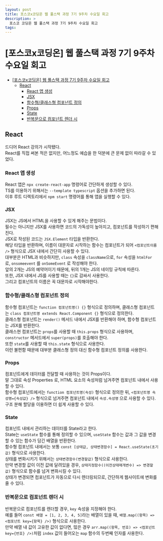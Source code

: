 ```yaml
---
layout: post
title: 포스코x코딩온 웹 풀스택 과정 7기 9주차 수요일 회고
description: >
  포스코 코딩온 웹 풀스택 과정 7기 9주차 수요일 회고
tags: 
---
```

# [포스코x코딩온] 웹 풀스택 과정 7기 9주차 수요일 회고

- [\[포스코x코딩온\] 웹 풀스택 과정 7기 9주차 수요일 회고](#포스코x코딩온-웹-풀스택-과정-7기-9주차-수요일-회고)
  - [React](#react)
    - [React 앱 생성](#react-앱-생성)
    - [JSX](#jsx)
    - [함수형/클래스형 컴포넌트 정의](#함수형클래스형-컴포넌트-정의)
    - [Props](#props)
    - [State](#state)
    - [반복문으로 컴포넌트 렌더 시](#반복문으로-컴포넌트-렌더-시)

## React

드디어 React 강의가 시작됐다.  
React를 직접 써본 적은 없지만, 어느정도 예습을 한 덕분에 큰 문제 없이 따라갈 수 있었다.  

### React 앱 생성

React 앱은 `npx create-react-app` 명령어로 간단하게 생성할 수 있다.  
TS를 이용하기 위해서는 `--template typescript` 옵션을 추가하면 된다.  
이후 루트 디렉토리에서 `npm start` 명령어를 통해 앱을 실행할 수 있다.  

### JSX

JSX는 JS에서 HTML을 사용할 수 있게 해주는 문법이다.  
필수는 아니지만 JSX를 사용하면 코드의 가독성이 높아지고, 컴포넌트를 작성하기 편해진다.  
JSX로 작성된 코드는 `JSX.Element` 타입을 반환한다.  
해당 타입을 반환하며, 이름이 대문자로 시작하는 함수는 컴포넌트가 되어 `<컴포넌트이름 />` 형식으로 JSX 내에서 간단히 사용할 수 있다.  
대부분은 HTML과 비슷하지만, `class` 속성을 `className`으로, `for` 속성을 `htmlFor` 로, `onsomeevent` 를 `onSomeEvent` 로 작성해야 한다.  
앞의 2개는 JS의 예약어이기 때문에, 뒤의 1개는 JS의 네이밍 규칙에 따른다.  
또한, JSX 내에서 JS를 사용할 때는 `{}`로 감싸서 사용한다.  
그리고 컴포넌트의 이름은 꼭 대문자로 시작해야한다.  

### 함수형/클래스형 컴포넌트 정의

함수형 컴포넌트는 `function 컴포넌트명() {}` 형식으로 정의하며, 클래스형 컴포넌트는 `class 컴포넌트명 extends React.Component {}` 형식으로 정의한다.  
클래스형 컴포넌트는 `render()` 메서드 내에서 JSX를 반환해야 하며, 함수형 컴포넌트는 JSX를 반환한다.  
클래스현 컴포넌트는 `props`를 사용할 때 `this.props` 형식으로 사용하며, `constructor` 메서드에서 `super(props)`를 호출해야 한다.  
또한 `state`를 사용할 때 `this.state` 형식으로 사용한다.  
이런 불편함 때문에 대부분 클래스형 정의 대신 함수형 컴포넌트 정의를 사용한다.  

### Props

컴포넌트에게 데이터를 전달할 때 사용하는 것이 Props이다.  
말 그대로 속성 Properties 로, HTML 요소의 속성처럼 넘겨주면 컴포넌트 내에서 사용할 수 있다.  
함수형 컴포넌트에서는 `function 컴포넌트명(속성)` 형식으로 정의한 뒤, `<컴포넌트명 속성명={속성값} />` 형식으로 넘겨주면 컴포넌트 내에서 `속성.속성명` 으로 사용할 수 있다.  
구조 분해 할당을 이용하면 더 쉽게 사용할 수 있다.  

### State

컴포넌트 내에서 관리하는 데이터를 State라고 한다.  
State는 `useState` 함수를 통해 정의할 수 있으며, `useState` 함수는 값과 그 값을 변경할 수 있는 함수가 담긴 배열을 반환한다.  
함수형 컴포넌트 내에서는 보통 `const [상태값, 상태변경함수] = React.useState(초기값)` 형식으로 사용한다.  
상태를 변화시키기 위해서는 `상태변경함수(변경할값)` 형식으로 사용한다.  
만약 변경할 값이 이전 값에 달려있을 경우, `상태지정함수((이전상태매개변수) => 변경할값)` 형식으로 함수를 넘겨 변화시킬 수 있다.  
상태가 변경되면 컴포넌트가 자동으로 다시 렌더링되므로, 간단하게 웹사이트에 변화를 줄 수 있다.  

### 반복문으로 컴포넌트 렌더 시

반복문으로 컴포넌트를 렌더할 경우, `key` 속성을 지정해야 한다.  
예를 들어 `const 배열 = [1, 2, 3, 4, 5]`라는 배열이 있을 때, `배열.map((항목) => <컴포넌트 key={항목} />)` 형식으로 사용한다.  
만약 배열 내 값이 고유한 값이 없다면, 많은 경우 `arr.map((항목, 번호) => <컴포넌트 key={번호} />)`처럼 `index` 값이 들어오는 `map` 함수의 두번째 인자를 사용한다.  
